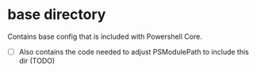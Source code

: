 # base directory

Contains base config that is included with Powershell Core.

- [ ] Also contains the code needed to adjust PSModulePath to include this dir (TODO)

